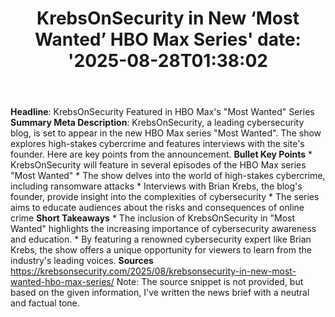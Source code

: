 ﻿---
title: "KrebsOnSecurity in New ‘Most Wanted’ HBO Max Series'
date: '2025-08-28T01:38:02"
category: "Markets"
summary: ""
slug: "krebsonsecurity in new most wanted hbo max series"
source_urls:
  - "https://krebsonsecurity.com/2025/08/krebsonsecurity-in-new-most-wanted-hbo-max-series/"
seo:
  title: "KrebsOnSecurity in New ‘Most Wanted’ HBO Max Series | Hash n Hedge'
  description: '"
  keywords: ["news", "markets", "brief"]
---
**Headline**: KrebsOnSecurity Featured in HBO Max's "Most Wanted" Series  **Summary Meta Description**: KrebsOnSecurity, a leading cybersecurity blog, is set to appear in the new HBO Max series "Most Wanted". The show explores high-stakes cybercrime and features interviews with the site's founder. Here are key points from the announcement.  **Bullet Key Points**  * KrebsOnSecurity will feature in several episodes of the HBO Max series "Most Wanted" * The show delves into the world of high-stakes cybercrime, including ransomware attacks * Interviews with Brian Krebs, the blog's founder, provide insight into the complexities of cybersecurity * The series aims to educate audiences about the risks and consequences of online crime  **Short Takeaways**  * The inclusion of KrebsOnSecurity in "Most Wanted" highlights the increasing importance of cybersecurity awareness and education. * By featuring a renowned cybersecurity expert like Brian Krebs, the show offers a unique opportunity for viewers to learn from the industry's leading voices.  **Sources** https://krebsonsecurity.com/2025/08/krebsonsecurity-in-new-most-wanted-hbo-max-series/  Note: The source snippet is not provided, but based on the given information, I've written the news brief with a neutral and factual tone. 
